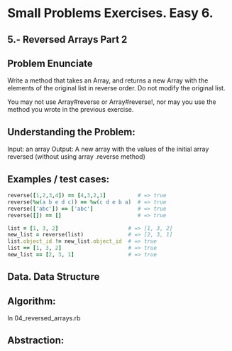 # Small Problems Exercises. Easy 6.

## 5.- Reversed Arrays Part 2

## Problem Enunciate

Write a method that takes an Array, and returns a new Array with the elements of the original list in reverse order. Do not modify the original list.

You may not use Array#reverse or Array#reverse!, nor may you use the method you wrote in the previous exercise.


## Understanding the Problem:

Input: an array
Output: A new array with the values of the initial array reversed (without using array .reverse method)

## Examples / test cases:
``` ruby
reverse([1,2,3,4]) == [4,3,2,1]          # => true
reverse(%w(a b e d c)) == %w(c d e b a)  # => true
reverse(['abc']) == ['abc']              # => true
reverse([]) == []                        # => true

list = [1, 3, 2]                      # => [1, 3, 2]
new_list = reverse(list)              # => [2, 3, 1]
list.object_id != new_list.object_id  # => true
list == [1, 3, 2]                     # => true
new_list == [2, 3, 1]                 # => true
```

## Data. Data Structure


## Algorithm:

In 04_reversed_arrays.rb

## Abstraction:
